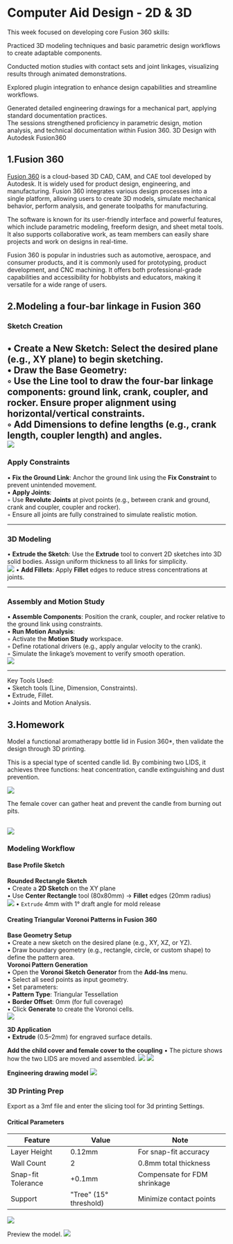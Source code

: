 # Computer Aid Design - 2D & 3D

This week focused on developing core Fusion 360 skills:  

Practiced 3D modeling techniques and basic parametric design workflows to create adaptable components.  

Conducted motion studies with contact sets and joint linkages, visualizing results through animated demonstrations.  

Explored plugin integration to enhance design capabilities and streamline workflows.  

Generated detailed engineering drawings for a mechanical part, applying standard documentation practices.  
The sessions strengthened proficiency in parametric design, motion analysis, and technical documentation within Fusion 360.
3D Design with Autodesk Fusion360

## 1.Fusion 360
[Fusion 360](https://www.autodesk.com/products/fusion-360/overview?term=1-YEAR&tab=subscription) is a cloud-based 3D CAD, CAM, and CAE tool developed by Autodesk. It is widely used for product design, engineering, and manufacturing. Fusion 360 integrates various design processes into a single platform, allowing users to create 3D models, simulate mechanical behavior, perform analysis, and generate toolpaths for manufacturing.

The software is known for its user-friendly interface and powerful features, which include parametric modeling, freeform design, and sheet metal tools. It also supports collaborative work, as team members can easily share projects and work on designs in real-time.

Fusion 360 is popular in industries such as automotive, aerospace, and consumer products, and it is commonly used for prototyping, product development, and CNC machining. It offers both professional-grade capabilities and accessibility for hobbyists and educators, making it versatile for a wide range of users.

## 2.Modeling a four-bar linkage in Fusion 360

### **Sketch Creation**  
   • **Create a New Sketch**: Select the desired plane (e.g., XY plane) to begin sketching.  
   • **Draw the Base Geometry**:  
     ◦ Use the **Line** tool to draw the four-bar linkage components: ground link, crank, coupler, and rocker. Ensure proper alignment using horizontal/vertical constraints.  
     ◦ Add **Dimensions** to define lengths (e.g., crank length, coupler length) and angles.  
![](https://unncfab.oss-cn-hangzhou.aliyuncs.com/img/zhao/20250408173652889.png)
---

### **Apply Constraints**  
   • **Fix the Ground Link**: Anchor the ground link using the **Fix Constraint** to prevent unintended movement.  
   • **Apply Joints**:  
     ◦ Use **Revolute Joints** at pivot points (e.g., between crank and ground, crank and coupler, coupler and rocker).  
     ◦ Ensure all joints are fully constrained to simulate realistic motion.  

---

### **3D Modeling**  
   • **Extrude the Sketch**: Use the **Extrude** tool to convert 2D sketches into 3D solid bodies. Assign uniform thickness to all links for simplicity.  
   ![](https://unncfab.oss-cn-hangzhou.aliyuncs.com/img/zhao/20250325152630525.png)
   • **Add Fillets**: Apply **Fillet** edges to reduce stress concentrations at joints.  

---

### **Assembly and Motion Study**  
   • **Assemble Components**: Position the crank, coupler, and rocker relative to the ground link using constraints.  
   • **Run Motion Analysis**:  
     ◦ Activate the **Motion Study** workspace.  
     ◦ Define rotational drivers (e.g., apply angular velocity to the crank).  
     ◦ Simulate the linkage’s movement to verify smooth operation.  
![](https://unncfab.oss-cn-hangzhou.aliyuncs.com/img/zhao/20250325165034724.png)
 

---
Key Tools Used:  
• Sketch tools (Line, Dimension, Constraints).  
• Extrude, Fillet.  
• Joints and Motion Analysis.  

## 3.Homework

Model a functional aromatherapy bottle lid in Fusion 360*, then validate the design through 3D printing. 

 This is a special type of scented candle lid. By combining two LIDS, it achieves three functions: heat concentration, candle extinguishing and dust prevention.

![](https://unncfab.oss-cn-hangzhou.aliyuncs.com/img/zhao/2ab86df2ee508d4a4f5e7711e0a4350.jpg)

The female cover can gather heat and prevent the candle from burning out pits.

![](https://unncfab.oss-cn-hangzhou.aliyuncs.com/img/zhao/20250417134308991.png)
---

### Modeling Workflow  

####  Base Profile Sketch 
**Rounded Rectangle Sketch**  
  • Create a **2D Sketch** on the XY plane  
  • Use **Center Rectangle** tool (80x80mm) → **Fillet** edges (20mm radius)  
  ![](https://unncfab.oss-cn-hangzhou.aliyuncs.com/img/zhao/20250417021656028.png)
  • `Extrude` 4mm with 1° draft angle for mold release  
#### Creating Triangular Voronoi Patterns in Fusion 360


 **Base Geometry Setup**  
• Create a new sketch on the desired plane (e.g., XY, XZ, or YZ).  
• Draw boundary geometry (e.g., rectangle, circle, or custom shape) to define the pattern area.  
**Voronoi Pattern Generation**  
• Open the **Voronoi Sketch Generator** from the **Add-Ins** menu.  
• Select all seed points as input geometry.  
• Set parameters:  
  • **Pattern Type**: Triangular Tessellation  
  • **Border Offset**: 0mm (for full coverage)  
• Click **Generate** to create the Voronoi cells.  
![](https://unncfab.oss-cn-hangzhou.aliyuncs.com/img/zhao/20250417041124137.png)

 **3D Application**  
• **Extrude** (0.5–2mm) for engraved surface details.   

**Add the child cover and female cover to the coupling**
• The picture shows how the two LIDS are moved and assembled.
![](https://unncfab.oss-cn-hangzhou.aliyuncs.com/img/zhao/20250417035510467.png)
![](https://unncfab.oss-cn-hangzhou.aliyuncs.com/img/zhao/20250417035525242.png)

**Engineering drawing model**
![](https://unncfab.oss-cn-hangzhou.aliyuncs.com/img/zhao/20250417040018113.png)
### 3D Printing Prep  
Export as a 3mf file and enter the slicing tool for 3d printing Settings.
#### Critical Parameters
| Feature          | Value              | Note                  |  
|------------------|--------------------|-----------------------|  
| Layer Height     | 0.12mm            | For snap-fit accuracy |  
| Wall Count       | 2                 | 0.8mm total thickness |  
| Snap-fit Tolerance | +0.1mm           | Compensate for FDM shrinkage |  
| Support          | "Tree" (15° threshold) | Minimize contact points |  

![](https://unncfab.oss-cn-hangzhou.aliyuncs.com/img/zhao/20250417042850809.png)

Preview the model.
![](https://unncfab.oss-cn-hangzhou.aliyuncs.com/img/zhao/20250417043001855.png)